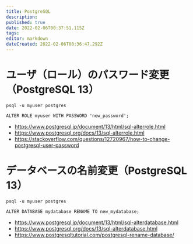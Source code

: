 ```yaml
---
title: PostgreSQL
description: 
published: true
date: 2022-02-06T00:37:51.115Z
tags: 
editor: markdown
dateCreated: 2022-02-06T00:36:47.292Z
---
```


# ユーザ（ロール）のパスワード変更（PostgreSQL 13）

```shell
psql -u myuser postgres
```

```postgres
ALTER ROLE myuser WITH PASSWORD 'new_password';
```

- <https://www.postgresql.jp/document/13/html/sql-alterrole.html>
- <https://www.postgresql.org/docs/13/sql-alterrole.html>
- <https://stackoverflow.com/questions/12720967/how-to-change-postgresql-user-password>

# データベースの名前変更（PostgreSQL 13）

```shell
psql -u myuser postgres
```

```postgres
ALTER DATABASE mydatabase RENAME TO new_mydatabase;
```

- <https://www.postgresql.jp/document/13/html/sql-alterdatabase.html>
- <https://www.postgresql.org/docs/13/sql-alterdatabase.html>
- <https://www.postgresqltutorial.com/postgresql-rename-database/>

